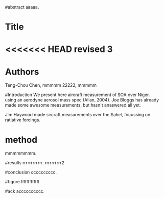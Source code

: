 #abstract
aaaaa.



# Title
<<<<<<< HEAD
revised 3 
=======


# Authors 
Teng-Chou Chen, mmmmm
22222, mmmmm

#Introduction
We present here aircraft measurement of SOA over Niger. using an aerodyne aerosol mass spec (Allan, 2004).
Joe Bloggs has already made some awesome measurements, but hasn't anaswered all yet.  

Jim Haywood made sircraft measurements over the Sahel, focussing on ratiative forcings. 


# method
mmmmmmmm.

#results
rrrrrrrrrrrr.
rrrrrrrrrr2

#conclusion
cccccccccc. 

#figure
fffffffffffff.

#ack
acccccccccc. 
